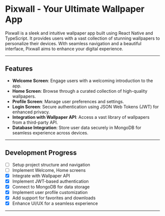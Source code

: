 # Pixwall - Your Ultimate Wallpaper App

Pixwall is a sleek and intuitive wallpaper app built using React Native and TypeScript. It provides users with a vast collection of stunning wallpapers to personalize their devices. With seamless navigation and a beautiful interface, Pixwall aims to enhance your digital experience.

---

## Features

- **Welcome Screen**: Engage users with a welcoming introduction to the app.
- **Home Screen**: Browse through a curated collection of high-quality wallpapers.
- **Profile Screen**: Manage user preferences and settings.
- **Login Screen**: Secure authentication using JSON Web Tokens (JWT) for enhanced privacy.
- **Integration with Wallpaper API**: Access a vast library of wallpapers from a third-party API.
- **Database Integration**: Store user data securely in MongoDB for seamless experience across devices.

---

## Development Progress

- [ ] Setup project structure and navigation
- [ ] Implement Welcome, Home screens
- [x] Integrate with Wallpaper API
- [x] Implement JWT-based authentication
- [x] Connect to MongoDB for data storage
- [x] Implement user profile customization
- [x] Add support for favorites and downloads
- [x] Enhance UI/UX for a seamless experience

---

 
 
